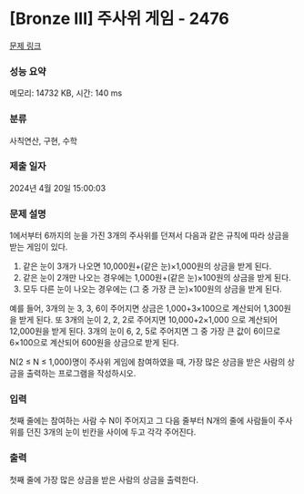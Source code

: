# [Bronze III] 주사위 게임 - 2476 

[문제 링크](https://www.acmicpc.net/problem/2476) 

### 성능 요약

메모리: 14732 KB, 시간: 140 ms

### 분류

사칙연산, 구현, 수학

### 제출 일자

2024년 4월 20일 15:00:03

### 문제 설명

<p>1에서부터 6까지의 눈을 가진 3개의 주사위를 던져서 다음과 같은 규칙에 따라 상금을 받는 게임이 있다.</p>

<ol>
	<li>같은 눈이 3개가 나오면 10,000원+(같은 눈)×1,000원의 상금을 받게 된다. </li>
	<li>같은 눈이 2개만 나오는 경우에는 1,000원+(같은 눈)×100원의 상금을 받게 된다. </li>
	<li>모두 다른 눈이 나오는 경우에는 (그 중 가장 큰 눈)×100원의 상금을 받게 된다.  </li>
</ol>

<p>예를 들어, 3개의 눈 3, 3, 6이 주어지면 상금은 1,000+3×100으로 계산되어 1,300원을 받게 된다. 또 3개의 눈이 2, 2, 2로 주어지면 10,000+2×1,000 으로 계산되어 12,000원을 받게 된다. 3개의 눈이 6, 2, 5로 주어지면 그 중 가장 큰 값이 6이므로 6×100으로 계산되어 600원을 상금으로 받게 된다.</p>

<p>N(2 ≤ N ≤ 1,000)명이 주사위 게임에 참여하였을 때, 가장 많은 상금을 받은 사람의 상금을 출력하는 프로그램을 작성하시오.</p>

### 입력 

 <p>첫째 줄에는 참여하는 사람 수 N이 주어지고 그 다음 줄부터 N개의 줄에 사람들이 주사위를 던진 3개의 눈이 빈칸을 사이에 두고 각각 주어진다. </p>

### 출력 

 <p>첫째 줄에 가장 많은 상금을 받은 사람의 상금을 출력한다.</p>

